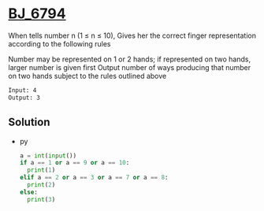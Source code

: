 # [BJ_6794](https://acmicpc.net/problem/6794)

When tells number n (1 ≤ n ≤ 10),
Gives her the correct finger representation according to the following rules

Number may be represented on 1 or 2 hands; if represented on two hands, larger number is given first
Output number of ways producing that number on two hands subject to the rules outlined above

```txt
Input: 4
Output: 3
```

## Solution

* py

  ```py
  a = int(input())
  if a == 1 or a == 9 or a == 10:
    print(1)
  elif a == 2 or a == 3 or a == 7 or a == 8:
    print(2)
  else:
    print(3)
  ```
